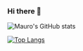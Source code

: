 ### Hi there 👋

![Mauro's GitHub stats](https://github-readme-stats.vercel.app/api?username=mamico&show_icons=true)

[![Top Langs](https://github-readme-stats.vercel.app/api/top-langs/?username=mamico&layout=compact)](https://github.com/mamico)

<!--
**mamico/mamico** is a ✨ _special_ ✨ repository because its `README.md` (this file) appears on your GitHub profile.

Here are some ideas to get you started:

- 🔭 I’m currently working on ...
- 🌱 I’m currently learning ...
- 👯 I’m looking to collaborate on ...
- 🤔 I’m looking for help with ...
- 💬 Ask me about ...
- 📫 How to reach me: ...
- 😄 Pronouns: ...
- ⚡ Fun fact: ...
-->
